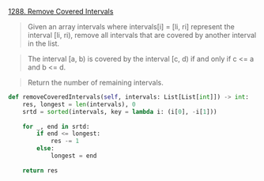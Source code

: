 [1288. Remove Covered Intervals](https://leetcode.com/problems/remove-covered-intervals)

> Given an array intervals where intervals[i] = [li, ri] represent the interval [li, ri), remove all intervals that are covered by another interval in the list.

> The interval [a, b) is covered by the interval [c, d) if and only if c <= a and b <= d.

> Return the number of remaining intervals.


```python
def removeCoveredIntervals(self, intervals: List[List[int]]) -> int:
    res, longest = len(intervals), 0
    srtd = sorted(intervals, key = lambda i: (i[0], -i[1]))
    
    for _, end in srtd:
        if end <= longest:
            res -= 1
        else:
            longest = end
            
    return res
```